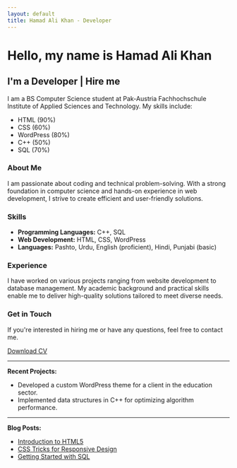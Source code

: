 ```yaml
---
layout: default
title: Hamad Ali Khan - Developer
---
```


# Hello, my name is Hamad Ali Khan
## I'm a Developer | Hire me

I am a BS Computer Science student at Pak-Austria Fachhochschule Institute of Applied Sciences and Technology. My skills include:
- HTML (90%)
- CSS (60%)
- WordPress (80%)
- C++ (50%)
- SQL (70%)

### About Me

I am passionate about coding and technical problem-solving. With a strong foundation in computer science and hands-on experience in web development, I strive to create efficient and user-friendly solutions.

### Skills

- **Programming Languages:** C++, SQL
- **Web Development:** HTML, CSS, WordPress
- **Languages:** Pashto, Urdu, English (proficient), Hindi, Punjabi (basic)

### Experience

I have worked on various projects ranging from website development to database management. My academic background and practical skills enable me to deliver high-quality solutions tailored to meet diverse needs.

### Get in Touch

If you're interested in hiring me or have any questions, feel free to contact me.

[Download CV](#) <!-- Replace with actual link -->

---

**Recent Projects:**
- Developed a custom WordPress theme for a client in the education sector.
- Implemented data structures in C++ for optimizing algorithm performance.

---

**Blog Posts:**
- [Introduction to HTML5](#)
- [CSS Tricks for Responsive Design](#)
- [Getting Started with SQL](#)
